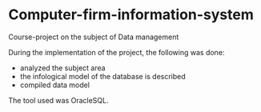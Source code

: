 # Computer-firm-information-system
Сourse-project on the subject of Data management

During the implementation of the project, the following was done:
- analyzed the subject area
- the infological model of the database is described
- compiled data model

The tool used was OracleSQL.
